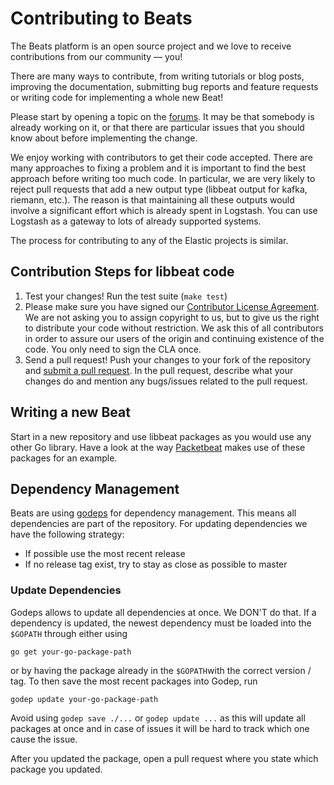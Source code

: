# Contributing to Beats

The Beats platform is an open source project and we love to receive
contributions from our community — you!

There are many ways to contribute, from writing tutorials
or blog posts, improving the documentation, submitting bug reports and feature
requests or writing code for implementing a whole new Beat!

Please start by opening a topic on the
[forums](https://discuss.elastic.co/c/beats/libbeat). It may be that somebody
is already working on it, or that there are particular issues that you should
know about before implementing the change.

We enjoy working with contributors to get their code accepted. There are many
approaches to fixing a problem and it is important to find the best approach
before writing too much code. In particular, we are very likely to reject pull
requests that add a new output type (libbeat output for kafka, riemann, etc.).
The reason is that maintaining all these outputs would involve a significant
effort which is already spent in Logstash. You can use Logstash as a gateway
to lots of already supported systems.

The process for contributing to any of the Elastic projects is similar.

## Contribution Steps for libbeat code

1. Test your changes! Run the test suite (`make test`)
2. Please make sure you have signed our [Contributor License
   Agreement](https://www.elastic.co/contributor-agreement/). We are not
   asking you to assign copyright to us, but to give us the right to distribute
   your code without restriction. We ask this of all contributors in order to
   assure our users of the origin and continuing existence of the code. You
   only need to sign the CLA once.
3. Send a pull request! Push your changes to your fork of the repository and
   [submit a pull
   request](https://help.github.com/articles/using-pull-requests). In the pull
   request, describe what your changes do and mention any bugs/issues related
   to the pull request.


## Writing a new Beat

Start in a new repository and use libbeat packages as you would use any other
Go library. Have a look at the way
[Packetbeat](https://github.com/elastic/packetbeat) makes use of these packages
for an example.


## Dependency Management

Beats are using [godeps](https://github.com/tools/godep) for dependency management. 
This means all dependencies are part of the repository. For updating dependencies we
have the following strategy:

* If possible use the most recent release
* If no release tag exist, try to stay as close as possible to master


### Update Dependencies

Godeps allows to update all dependencies at once. We DON'T do that. If a dependency 
is updated, the newest dependency must be loaded into the `$GOPATH` through either
using 

`go get your-go-package-path` 

or by having the package already in the `$GOPATH`with the correct version / tag.
To then save the most recent packages into Godep, run 

`godep update your-go-package-path`

Avoid using `godep save ./...` or `godep update ...` as this will update all packages at
once and in case of issues it will be hard to track which one cause the issue.

After you updated the package, open a pull request where you state which package
you updated.